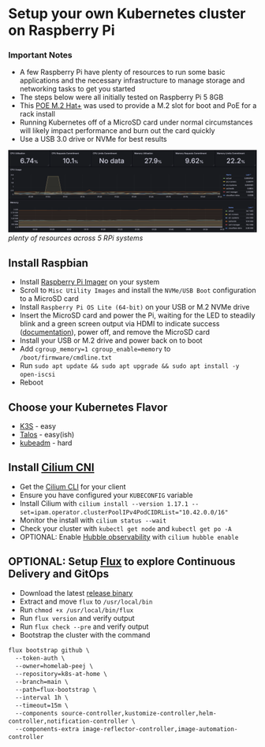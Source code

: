 # Setup your own Kubernetes cluster on Raspberry Pi

### Important Notes
- A few Raspberry Pi have plenty of resources to run some basic applications and the necessary infrastructure to manage storage and networking tasks to get you started
- The steps below were all initially tested on Raspberry Pi 5 8GB
- This [POE M.2 Hat+](https://www.waveshare.com/poe-m.2-hat-plus.htm) was used to provide a M.2 slot for boot and PoE for a rack install
- Running Kubernetes off of a MicroSD card under normal circumstances will likely impact performance and burn out the card quickly
- Use a USB 3.0 drive or NVMe for best results

![System Performance](../res/system-performance.png "System Performance")
*plenty of resources across 5 RPi systems*

## Install Raspbian
- Install [Raspberry Pi Imager](https://www.raspberrypi.com/software/) on your system
- Scroll to `Misc Utility Images` and install the `NVMe/USB Boot` configuration to a MicroSD card
- Install `Raspberry Pi OS Lite (64-bit)` on your USB or M.2 NVMe drive
- Insert the MicroSD card and power the Pi, waiting for the LED to steadily blink and a green screen output via HDMI to indicate success ([documentation](https://www.raspberrypi.com/documentation/computers/raspberry-pi.html#bootloader_update_stable)), power off, and remove the MicroSD card
- Install your USB or M.2 drive and power back on to boot
- Add `cgroup_memory=1 cgroup_enable=memory` to `/boot/firmware/cmdline.txt`
- Run `sudo apt update && sudo apt upgrade && sudo apt install -y open-iscsi`
- Reboot

## Choose your Kubernetes Flavor
- [K3S](SETUP-k3s.md) - easy  
- [Talos](SETUP-talos.md) - easy(ish)  
- [kubeadm](SETUP-kubeadm.md) - hard  

## Install [Cilium CNI](https://docs.cilium.io/en/stable/installation/k3s/)

- Get the [Cilium CLI](https://docs.cilium.io/en/stable/installation/k3s/#install-cilium) for your client
- Ensure you have configured your `KUBECONFIG` variable
- Install Cilium with `cilium install --version 1.17.1 --set=ipam.operator.clusterPoolIPv4PodCIDRList="10.42.0.0/16"`
- Monitor the install with `cilium status --wait`
- Check your cluster with `kubectl get node` and `kubectl get po -A`
- OPTIONAL: Enable [Hubble observability](https://docs.cilium.io/en/stable/observability/hubble/setup/#setting-up-hubble-observability) with `cilium hubble enable`

## OPTIONAL: Setup [Flux](https://fluxcd.io/flux/) to explore Continuous Delivery and GitOps
- Download the latest [release binary](https://github.com/fluxcd/flux2/releases)
- Extract and move `flux` to `/usr/local/bin`
- Run `chmod +x /usr/local/bin/flux`
- Run `flux version` and verify output
- Run `flux check --pre` and verify output
- Bootstrap the cluster with the command  
```
flux bootstrap github \
  --token-auth \
  --owner=homelab-peej \
  --repository=k8s-at-home \
  --branch=main \
  --path=flux-bootstrap \
  --interval 1h \
  --timeout=15m \
  --components source-controller,kustomize-controller,helm-controller,notification-controller \
  --components-extra image-reflector-controller,image-automation-controller
```
